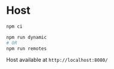 # Host

```bash
npm ci

npm run dynamic
# OR
npm run remotes
```

Host available at `http://localhost:8080/`
